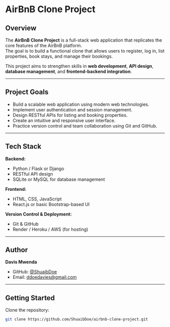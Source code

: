# AirBnB Clone Project

## Overview
The **AirBnB Clone Project** is a full-stack web application that replicates the core features of the AirBnB platform.  
The goal is to build a functional clone that allows users to register, log in, list properties, book stays, and manage their bookings.

This project aims to strengthen skills in **web development**, **API design**, **database management**, and **frontend-backend integration**.

---

##  Project Goals
- Build a scalable web application using modern web technologies.
- Implement user authentication and session management.
- Design RESTful APIs for listing and booking properties.
- Create an intuitive and responsive user interface.
- Practice version control and team collaboration using Git and GitHub.

---

## Tech Stack
**Backend:**
- Python / Flask or Django  
- RESTful API design  
- SQLite or MySQL for database management  

**Frontend:**
- HTML, CSS, JavaScript  
- React.js or basic Bootstrap-based UI  

**Version Control & Deployment:**
- Git & GitHub  
- Render / Heroku / AWS (for hosting)

---

## Author
**Davis Mwenda**  
- GitHub: [@ShuaibDoe](https://github.com/ShuaibDoe)  
- Email: ddoedavies@gmail.com

---

## Getting Started
Clone the repository:
```bash
git clone https://github.com/ShuaibDoe/airbnb-clone-project.git

